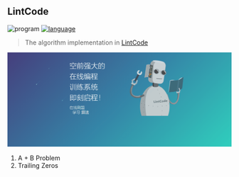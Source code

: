 ## LintCode

![program](https://img.shields.io/badge/program-java-ff69b4.svg)
[![language](https://img.shields.io/badge/language-中文-red.svg)](./README-zh.md)

> The algorithm implementation in [LintCode](https://www.lintcode.com/) 

![LintCode](LintCode.gif)

1. A + B Problem
2. Trailing Zeros
